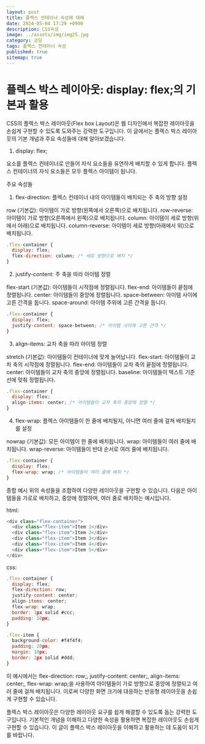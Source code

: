 ```yaml
---
layout: post
title: 플렉스 컨테이너 속성에 대해
date: 2024-05-04 17:29 +0900
description: CSS속성 
image: ../assets/img/img25.jpg
category: 코딩
tags: 플렉스 컨테이너 속성 
published: true
sitemap: true
---
```


# 플렉스 박스 레이아웃: display: flex;의 기본과 활용

CSS의 플렉스 박스 레이아웃(Flex box Layout)은 웹 디자인에서 복잡한 레이아웃을 손쉽게 구현할 수 있도록 도와주는 강력한 도구입니다. 이 글에서는 플렉스 박스 레이아웃의 기본 개념과 주요 속성들에 대해 알아보겠습니다.

1. display: flex;

요소를 플렉스 컨테이너로 만들어 자식 요소들을 유연하게 배치할 수 있게 합니다. 플렉스 컨테이너의 자식 요소들은 모두 플렉스 아이템이 됩니다.

주요 속성들
1. flex-direction: 플렉스 컨테이너 내의 아이템들이 배치되는 주 축의 방향 설정 

row (기본값): 아이템이 가로 방향(왼쪽에서 오른쪽)으로 배치됩니다.
row-reverse: 아이템이 가로 방향(오른쪽에서 왼쪽)으로 배치됩니다.
column: 아이템이 세로 방향(위에서 아래)으로 배치됩니다.
column-reverse: 아이템이 세로 방향(아래에서 위)으로 배치됩니다.

````javascript
.flex-container {
  display: flex;
  flex-direction: column; /* 세로 방향으로 배치 */
}
````

2. justify-content: 주 축을 따라 아이템 정렬

flex-start (기본값): 아이템들이 시작점에 정렬됩니다.
flex-end: 아이템들이 끝점에 정렬됩니다.
center: 아이템들이 중앙에 정렬됩니다.
space-between: 아이템 사이에 고른 간격을 둡니다.
space-around: 아이템 주위에 고른 간격을 둡니다.

````javascript
.flex-container {
  display: flex;
  justify-content: space-between; /* 아이템 사이에 고른 간격 */
}
````

3. align-items: 교차 축을 따라 아이템 정렬

stretch (기본값): 아이템들이 컨테이너에 맞게 늘어납니다.
flex-start: 아이템들이 교차 축의 시작점에 정렬됩니다.
flex-end: 아이템들이 교차 축의 끝점에 정렬됩니다.
center: 아이템들이 교차 축의 중앙에 정렬됩니다.
baseline: 아이템들이 텍스트 기준선에 맞춰 정렬됩니다.

````javascript
.flex-container {
  display: flex;
  align-items: center; /* 아이템들이 교차 축의 중앙에 정렬 */
}
````

4. flex-wrap: 플렉스 아이템들이 한 줄에 배치될지, 아니면 여러 줄에 걸쳐 배치될지를 설정

nowrap (기본값): 모든 아이템이 한 줄에 배치됩니다.
wrap: 아이템들이 여러 줄에 배치됩니다.
wrap-reverse: 아이템들이 반대 순서로 여러 줄에 배치됩니다.

````javascript
.flex-container {
  display: flex;
  flex-wrap: wrap; /* 아이템들이 여러 줄에 배치 */
}
````

종합 예시
위의 속성들을 조합하여 다양한 레이아웃을 구현할 수 있습니다. 다음은 아이템들을 가로로 배치하고, 중앙에 정렬하며, 여러 줄로 배치하는 예시입니다.

html:
````javascript
<div class="flex-container">
  <div class="flex-item">Item 1</div>
  <div class="flex-item">Item 2</div>
  <div class="flex-item">Item 3</div>
  <div class="flex-item">Item 4</div>
  <div class="flex-item">Item 5</div>
</div>
````
css:
````javascript
.flex-container {
  display: flex;
  flex-direction: row;
  justify-content: center;
  align-items: center;
  flex-wrap: wrap;
  border: 1px solid #ccc;
  padding: 10px;
}

.flex-item {
  background-color: #f4f4f4;
  padding: 20px;
  margin: 10px;
  border: 1px solid #ddd;
}
````

이 예시에서는 flex-direction: row;, justify-content: center;, align-items: center;, flex-wrap: wrap;을 사용하여 아이템들이 가로 방향으로 중앙에 정렬되고 여러 줄에 걸쳐 배치됩니다. 이로써 다양한 화면 크기에 대응하는 반응형 레이아웃을 손쉽게 구현할 수 있습니다.

플렉스 박스 레이아웃은 다양한 레이아웃 요구를 쉽게 해결할 수 있도록 돕는 강력한 도구입니다. 기본적인 개념을 이해하고 다양한 속성을 활용하면 복잡한 레이아웃도 손쉽게 구현할 수 있습니다. 이 글이 플렉스 박스 레이아웃을 이해하고 활용하는 데 도움이 되기를 바랍니다.